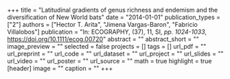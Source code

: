 +++
title = "Latitudinal gradients of genus richness and endemism and the diversification of New World bats"
date = "2014-01-01"
publication_types = ["2"]
authors = ["Hector T. Arita", "Jimena Vargas-Baron", "Fabricio Villalobos"]
publication = "In: ECOGRAPHY, (37), 11, SI, _pp. 1024-1033_, https://doi.org/10.1111/ecog.00720"
abstract = ""
abstract_short = ""
image_preview = ""
selected = false
projects = []
tags = []
url_pdf = ""
url_preprint = ""
url_code = ""
url_dataset = ""
url_project = ""
url_slides = ""
url_video = ""
url_poster = ""
url_source = ""
math = true
highlight = true
[header]
image = ""
caption = ""
+++
